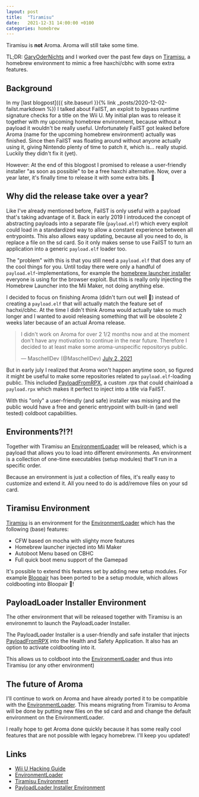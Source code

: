 ```yaml
---
layout: post
title:  "Tiramisu"
date:   2021-12-31 14:00:00 +0100
categories: homebrew
---
```


Tiramisu is **not** Aroma. Aroma will still take some time.

TL;DR: [GaryOderNichts](https://github.com/GaryOderNichts) and I worked over the past few days on [Tiramisu](https://github.com/wiiu-env/Tiramisu), a homebrew environment to mimic a free haxchi/cbhc with some extra features.

## Background

In my [last blogpost]({{ site.baseurl }}{% link _posts/2020-12-02-failst.markdown %}) I talked about FailST, an exploit to bypass runtime signature checks for a title on the Wii U. My initial plan was to release it together with my upcoming homebrew environment, because without a payload it wouldn't be really useful. Unfortunately FailST got leaked before Aroma (name for the upcoming homebrew environment) actually was finished. Since then FailST was floating around without anyone actually using it, giving Nintendo plenty of time to patch it, which is... really stupid. Luckily they didn't fix it (yet).

However: At the end of this blogpost I promised to release a user-friendly installer "as soon as possible" to be a free haxchi alternative. Now, over a year later, it's finally time to release it with some extra bits. 🎉

## Why did the release take over a year?
Like I've already mentioned before, FailST is only useful with a payload that's taking advantage of it. Back in early 2019 I introduced the concept of abstracting payloads into a separate file (`payload.elf`) which every exploit could load in a standardized way to allow a constant experience between all entrypoints. This also allows easy updating, because all you need to do, is replace a file on the sd card. So it only makes sense to use FailST to turn an application into a generic `payload.elf` loader too.

The "problem" with this is that you still need a `payload.elf` that does any of the cool things for you. Until today there were only a handful of `payload.elf`-implementations, for example the [homebrew launcher installer](https://github.com/wiiu-env/homebrew_launcher_installer) everyone is using for the browser exploit. But this is really only injecting the Homebrew Launcher into the Mii Maker, not doing anything else.

I decided to focus on finishing Aroma (didn't turn out well 🙈) instead of creating a `payload.elf` that will actually match the feature set of hachxi/cbhc. At the time I didn't think Aroma would actually take so much longer and I wanted to avoid releasing something that will be obsolete 2 weeks later because of an actual Aroma release.

<blockquote class="twitter-tweet"><p lang="en" dir="ltr">I didn&#39;t work on Aroma for over 2 1/2 months now and at the moment don&#39;t have any motivation to continue in the near future. Therefore I decided to at least make some aroma-unspecific repositorys public.</p>&mdash; MaschellDev (@MaschellDev) <a href="https://twitter.com/MaschellDev/status/1410955174324080641?ref_src=twsrc%5Etfw">July 2, 2021</a></blockquote> <script async src="https://platform.twitter.com/widgets.js" charset="utf-8"></script> 

But in early july I realized that Aroma won't happen anytime soon, so figured it might be useful to make some repositories related to `payload.elf`-loading public. This included [PayloadFromRPX](https://github.com/wiiu-env/PayloadFromRPX), a custom .rpx that could chainload a `payload.rpx` which makes it perfect to inject into a title via FailST.

With this "only" a user-friendly (and safe) installer was missing and the public would have a free and generic entrypoint with built-in (and well tested) coldboot capabilities.

## Environments?!?!

Together with Tiramisu an [EnvironmentLoader](https://github.com/wiiu-env/EnvironmentLoader) will be released, which is a payload that allows you to load into different environments. An environment is a collection of one-time executables (setup modules) that'll run in a specific order.

Because an environment is just a collection of files, it's really easy to customize and extend it. All you need to do is add/remove files on your sd card.

## Tiramisu Environment
[Tiramisu](https://github.com/wiiu-env/Tiramisu) is an environment for the [EnvironmentLoader](https://github.com/wiiu-env/EnvironmentLoader) which has the following (base) features:
- CFW based on mocha with slighty more features
- Homebrew launcher injected into Mii Maker
- Autoboot Menu based on CBHC
- Full quick boot menu support of the Gamepad

It's possible to extend this features set by adding new setup modules. For example [Bloopair](https://github.com/GaryOderNichts/Bloopair) has been ported to be a setup module, which allows coldbooting into Bloopair 🚀!

## PayloadLoader Installer Environment
The other environment that will be released together with Tiramisu is an environemnt to launch the PayloadLoader Installer. 

The PayloadLoader Installer is a user-friendly and safe installer that injects [PayloadFromRPX](https://github.com/wiiu-env/PayloadFromRPX) into the Health and Safety Application. It also has an option to activate coldbooting into it. 

This allows us to coldboot into the [EnvironmentLoader](https://github.com/wiiu-env/EnvironmentLoader) and thus into Tiramisu (or any other environment)

## The future of Aroma
I'll continue to work on Aroma and have already ported it to be compatible with the [EnvironmentLoader](EnvironmentLoader). This means migrating from Tiramisu to Aroma will be done by putting new files on the sd card and and change the default environment on the EnvironmentLoader. 

I really hope to get Aroma done quickly because it has some really cool features that are not possible with legacy homebrew. I'll keep you updated!


## Links

- [Wii U Hacking Guide](https://wiiu.hacks.guide/#/)
- [EnvironmentLoader](https://github.com/wiiu-env/EnvironmentLoader)
- [Tiramisu Environment](https://github.com/wiiu-env/Tiramisu)
- [PayloadLoader Installer Environment](https://github.com/wiiu-env/PayloadLoaderInstallerEnvironment)
